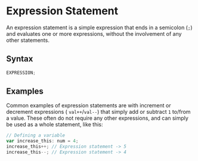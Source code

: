 # Expression Statement

An expression statement is a simple expression that ends in a semicolon (`;`) and evaluates one or more expressions,
without the involvement of any other statements.

## Syntax

```ts
EXPRESSION;
```

## Examples

Common examples of expression statements are with increment or decrement expressions ( `val++`/`val--`) that simply add
or subtract `1` to/from a value. These often do not require any other expressions, and can simply be used as a whole
statement, like this:

```ts
// Defining a variable
var increase_this: num = 4;
increase_this++; // Expression statement -> 5
increase_this--; // Expression statement -> 4
```

